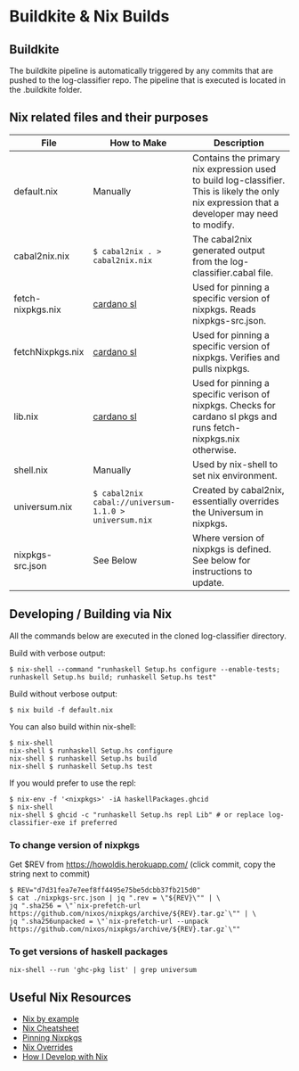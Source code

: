 # Buildkite & Nix Builds

## Buildkite
The buildkite pipeline is automatically triggered by any commits that are pushed to the log-classifier repo.
The pipeline that is executed is located in the .buildkite folder.


## Nix related files and their purposes

| File | How to Make | Description |
| --- | --- | --- |
| default.nix | Manually | Contains the primary nix expression used to build log-classifier. This is likely the only nix expression that a developer may need to modify. |
| cabal2nix.nix | `$ cabal2nix . > cabal2nix.nix` | The cabal2nix generated output from the log-classifier.cabal file. |
| fetch-nixpkgs.nix | [cardano sl](https://github.com/input-output-hk/cardano-sl) | Used for pinning a specific version of nixpkgs. Reads nixpkgs-src.json. |
| fetchNixpkgs.nix | [cardano sl](https://github.com/input-output-hk/cardano-sl) | Used for pinning a specific version of nixpkgs. Verifies and pulls nixpkgs. |
| lib.nix | [cardano sl](https://github.com/input-output-hk/cardano-sl) | Used for pinning a specific verison of nixpkgs. Checks for cardano sl pkgs and runs fetch-nixpkgs.nix otherwise. |
| shell.nix | Manually | Used by nix-shell to set nix environment. |
| universum.nix | `$ cabal2nix cabal://universum-1.1.0 > universum.nix` | Created by cabal2nix, essentially overrides the Universum in nixpkgs. |
| nixpkgs-src.json | See Below | Where version of nixpkgs is defined. See below for instructions to update. |

## Developing / Building via Nix

All the commands below are executed in the cloned log-classifier directory.

Build with verbose output:
```
$ nix-shell --command "runhaskell Setup.hs configure --enable-tests; runhaskell Setup.hs build; runhaskell Setup.hs test"
```

Build without verbose output:
```
$ nix build -f default.nix
```


You can also build within nix-shell: 

```
$ nix-shell
nix-shell $ runhaskell Setup.hs configure
nix-shell $ runhaskell Setup.hs build
nix-shell $ runhaskell Setup.hs test
```

If you would prefer to use the repl:
```
$ nix-env -f '<nixpkgs>' -iA haskellPackages.ghcid
$ nix-shell
nix-shell $ ghcid -c "runhaskell Setup.hs repl Lib" # or replace log-classifier-exe if preferred
```

### To change version of nixpkgs

Get $REV from https://howoldis.herokuapp.com/ (click commit, copy the string next to commit)

```
$ REV="d7d31fea7e7eef8ff4495e75be5dcbb37fb215d0"
$ cat ./nixpkgs-src.json | jq ".rev = \"${REV}\"" | \
jq ".sha256 = \"`nix-prefetch-url https://github.com/nixos/nixpkgs/archive/${REV}.tar.gz`\"" | \
jq ".sha256unpacked = \"`nix-prefetch-url --unpack https://github.com/nixos/nixpkgs/archive/${REV}.tar.gz`\""
```

### To get versions of haskell packages
```
nix-shell --run 'ghc-pkg list' | grep universum
```

## Useful Nix Resources

- [Nix by example](https://medium.com/@MrJamesFisher/nix-by-example-a0063a1a4c55)
- [Nix Cheatsheet](https://nixos.wiki/wiki/Cheatsheet)
- [Pinning Nixpkgs](https://nixos.wiki/wiki/FAQ/Pinning_Nixpkgs)
- [Nix Overrides](https://nixos.org/nixpkgs/manual/#sec-overrides)
- [How I Develop with Nix](https://ocharles.org.uk/posts/2014-02-04-how-i-develop-with-nixos.html)
